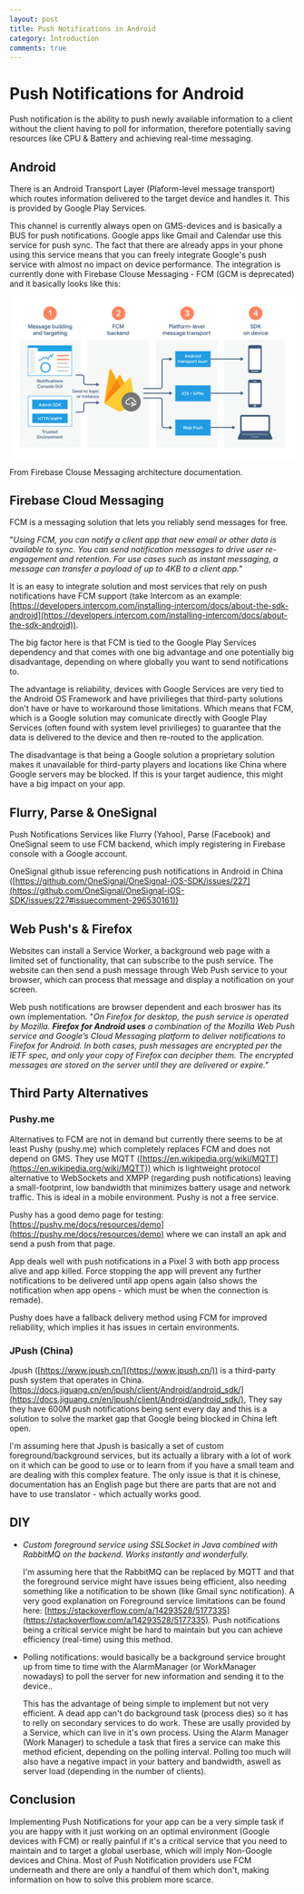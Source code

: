 ```yaml
---
layout: post
title: Push Notifications in Android
category: Introduction
comments: true
---
```


# Push Notifications for Android

Push notification is the ability to push newly available information to a client without the client having to poll for information, therefore potentially saving resources like CPU & Battery and achieving real-time messaging.

## Android

There is an Android Transport Layer (Plaform-level message transport) which routes information delivered to the target device and handles it. This is provided by Google Play Services.

This channel is currently always open on GMS-devices and is basically a BUS for push notifications. Google apps like Gmail and Calendar use this service for push sync. The fact that there are already apps in your phone using this service means that you can freely integrate Google's push service with almost no impact on device performance. The integration is currently done with Firebase Clouse Messaging - FCM (GCM is deprecated) and it basically looks like this: 

![](images/firebase-arch.png)

From Firebase Clouse Messaging architecture documentation.

## Firebase Cloud Messaging

FCM is a messaging solution that lets you reliably send messages for free.

"*Using FCM, you can notify a client app that new email or other data is available to sync. You can send notification messages to drive user re-engagement and retention. For use cases such as instant messaging, a message can transfer a payload of up to 4KB to a client app."*

It is an easy to integrate solution and most services that rely on push notifications have FCM support (take Intercom as an example: [https://developers.intercom.com/installing-intercom/docs/about-the-sdk-android](https://developers.intercom.com/installing-intercom/docs/about-the-sdk-android)).

The big factor here is that FCM is tied to the Google Play Services dependency and that comes with one big advantage and one potentially big disadvantage, depending on where globally you want to send notifications to. 

The advantage is reliability, devices with Google Services are very tied to the Android OS Framework and have privilieges that third-party solutions don't have or have to workaround those limitations. Which means that FCM, which is a Google solution may comunicate directly with Google Play Services (often found with system level privilieges) to guarantee that the data is delivered to the device and then re-routed to the application.

The disadvantage is that being a Google solution a proprietary solution makes it unavailable for third-party players and locations like China where Google servers may be blocked. If this is your target audience, this might have a big impact on your app.

## Flurry, Parse & OneSignal

Push Notifications Services like Flurry (Yahoo), Parse (Facebook) and OneSignal seem to use FCM backend, which imply registering in Firebase console with a Google account.

OneSignal github issue referencing push notifications in Android in China ([https://github.com/OneSignal/OneSignal-iOS-SDK/issues/227](https://github.com/OneSignal/OneSignal-iOS-SDK/issues/227#issuecomment-296530161))

## Web Push's & Firefox

Websites can install a Service Worker, a background web page with a limited set of functionality, that can subscribe to the push service. The website can then send a push message through Web Push service to your browser, which can process that message and display a notification on your screen.

Web push notifications are browser dependent and each broswer has its own implementation. "*On Firefox for desktop, the push service is operated by Mozilla. **Firefox for Android uses** a combination of the Mozilla Web Push service and Google’s Cloud Messaging platform to deliver notifications to Firefox for Android. In both cases, push messages are encrypted per the IETF spec, and only your copy of Firefox can decipher them. The encrypted messages are stored on the server until they are delivered or expire."*

## Third Party Alternatives

### Pushy.me

Alternatives to FCM are not in demand but currently there seems to be at least Pushy (pushy.me) which completely replaces FCM and does not depend on GMS. They use MQTT ([https://en.wikipedia.org/wiki/MQTT](https://en.wikipedia.org/wiki/MQTT)) which is lightweight protocol alternative to WebSockets and XMPP (regarding push notifications) leaving a small-footprint, low bandwidth that minimizes battery usage and network traffic. This is ideal in a mobile environment. Pushy is not a free service.

Pushy has a good demo page for testing: [https://pushy.me/docs/resources/demo](https://pushy.me/docs/resources/demo) where we can install an apk and send a push from that page. 

App deals well with push notifications in a Pixel 3 with both app process alive and app killed. Force stopping the app will prevent any further notifications to be delivered until app opens again (also shows the notification when app opens - which must be when the connection is remade).

Pushy does have a fallback delivery method using FCM for improved reliability, which implies it has issues in certain environments.

### JPush (China)

Jpush ([https://www.jpush.cn/](https://www.jpush.cn/)) is a third-party push system that operates in China. [https://docs.jiguang.cn/en/jpush/client/Android/android_sdk/](https://docs.jiguang.cn/en/jpush/client/Android/android_sdk/), They say they have 600M push notifications being sent every day and this is a solution to solve the market gap that Google being blocked in China left open.

I'm assuming here that Jpush is basically a set of custom foreground/background services, but its actually a library with a lot of work on it which can be good to use or to learn from if you have a small team and are dealing with this complex feature. The only issue is that it is chinese, documentation has an English page but there are parts that are not and have to use translator - which actually works good. 

## DIY

- *Custom foreground service using SSLSocket in Java combined with RabbitMQ on the backend. Works instantly and wonderfully.*

    I'm assuming here that the RabbitMQ can be replaced by MQTT and that the foreground service might have issues being efficient, also needing something like a notification to be shown (like Gmail sync notification). A very good explanation on Foreground service limitations can be found here: [https://stackoverflow.com/a/14293528/5177335](https://stackoverflow.com/a/14293528/5177335). Push notifications being a critical service might be hard to maintain but you can achieve efficiency (real-time) using this method. 

- Polling notifications: would basically be a background service brought up from time to time with the AlarmManager (or WorkManager nowadays) to poll the server for new information and sending it to the device..

    This has the advantage of being simple to implement but not very efficient. A dead app can't do background task (process dies) so it has to relly on secondary services to do work. These are usally provided by a Service, which can live in it's own process. Using the Alarm Manager (Work Manager) to schedule a task that fires a service can make this method eficient, depending on the polling interval. Polling too much will also have a negative impact in your battery and bandwidth, aswell as server load (depending in the number of clients). 

## Conclusion

Implementing Push Notifications for your app can be a very simple task if you are happy with it just working on an optimal environment (Google devices with FCM) or really painful if it's a critical service that you need to maintain and to target a global userbase, which will imply Non-Google devices and China. Most of Push Notification providers use FCM underneath and there are only a handful of them which don't, making information on how to solve this problem more scarce.